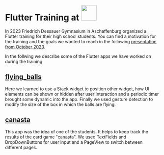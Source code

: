 # Flutter Training at  <img src="https://fdg-ab.de/wp-content/uploads/2021/03/logo_fdg_neu_freigestellt.png" width="50"  />

In 2023 Friedrich Dessauer Gymnasium in Aschaffenburg organized a Flutter training for their high school students. You can find a motivation for the training and the goals we wanted to reach in the following <a href="https://guentherschmitt.github.io/fdg_flutter_2023/docs/01%20Why%20should%20I%20learn%20Flutter.pdf">presentation from October 2023</a>.

In the follwing we describe some of the Flutter apps we have worked on during the training:

## <a href="https://guentherschmitt.github.io/web_test/canasta_two_pages/v02b_pageview">flying_balls</a>

Here we learned to use a Stack widget to position other widget, how UI elements can be shown or hidden after user interaction and a periodic timer brought some dynamic into the app. Finally we used gesture detection to modify the size of the box in which the balls are flying.

## <a href="https://guentherschmitt.github.io/web_test/canasta_two_pages/v02b_pageview">canasta</a>

This app was the idea of one of the students. It helps to keep track the results of the card game "canasta". We used TextFields and DropDownButtons for user input and a PageView to switch between different pages.








